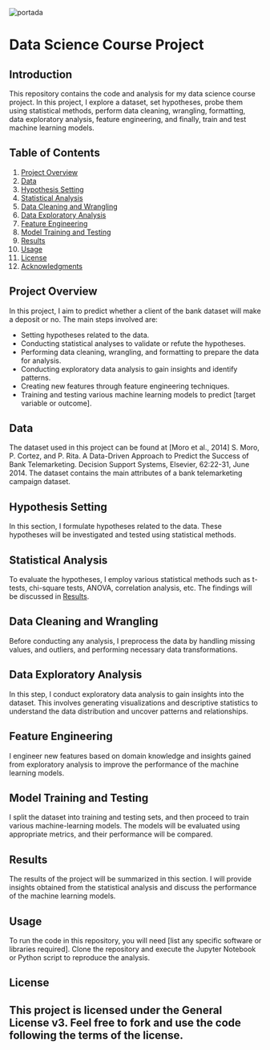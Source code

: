 ![portada](https://github.com/Faabrisgro/data_science_final/assets/117785876/672ba56b-7197-4ea7-b9ab-d4a6fc6a0add)

# Data Science Course Project

## Introduction
This repository contains the code and analysis for my data science course project. In this project, I explore a dataset, set hypotheses, probe them using statistical methods, perform data cleaning, wrangling, formatting, data exploratory analysis, feature engineering, and finally, train and test machine learning models.

## Table of Contents
1. [Project Overview](#project-overview)
2. [Data](#data)
3. [Hypothesis Setting](#hypothesis-setting)
4. [Statistical Analysis](#statistical-analysis)
5. [Data Cleaning and Wrangling](#data-cleaning-and-wrangling)
6. [Data Exploratory Analysis](#data-exploratory-analysis)
7. [Feature Engineering](#feature-engineering)
8. [Model Training and Testing](#model-training-and-testing)
9. [Results](#results)
10. [Usage](#usage)
11. [License](#license)
12. [Acknowledgments](#acknowledgments)

## Project Overview
In this project, I aim to predict whether a client of the bank dataset will make a deposit or no. The main steps involved are:

- Setting hypotheses related to the data.
- Conducting statistical analyses to validate or refute the hypotheses.
- Performing data cleaning, wrangling, and formatting to prepare the data for analysis.
- Conducting exploratory data analysis to gain insights and identify patterns.
- Creating new features through feature engineering techniques.
- Training and testing various machine learning models to predict [target variable or outcome].

## Data
The dataset used in this project can be found at [Moro et al., 2014] S. Moro, P. Cortez, and P. Rita. A Data-Driven Approach to Predict the Success of Bank Telemarketing. Decision Support Systems, Elsevier, 62:22-31, June 2014. The dataset contains the main attributes of a bank telemarketing campaign dataset.

## Hypothesis Setting
In this section, I formulate hypotheses related to the data. These hypotheses will be investigated and tested using statistical methods.

## Statistical Analysis
To evaluate the hypotheses, I employ various statistical methods such as t-tests, chi-square tests, ANOVA, correlation analysis, etc. The findings will be discussed in [Results](#results).

## Data Cleaning and Wrangling
Before conducting any analysis, I preprocess the data by handling missing values, and outliers, and performing necessary data transformations.

## Data Exploratory Analysis
In this step, I conduct exploratory data analysis to gain insights into the dataset. This involves generating visualizations and descriptive statistics to understand the data distribution and uncover patterns and relationships.

## Feature Engineering
I engineer new features based on domain knowledge and insights gained from exploratory analysis to improve the performance of the machine learning models.

## Model Training and Testing
I split the dataset into training and testing sets, and then proceed to train various machine-learning models. The models will be evaluated using appropriate metrics, and their performance will be compared.

## Results
The results of the project will be summarized in this section. I will provide insights obtained from the statistical analysis and discuss the performance of the machine learning models.

## Usage
To run the code in this repository, you will need [list any specific software or libraries required]. Clone the repository and execute the Jupyter Notebook or Python script to reproduce the analysis.

## License
This project is licensed under the General License v3. Feel free to fork and use the code following the terms of the license.
---
